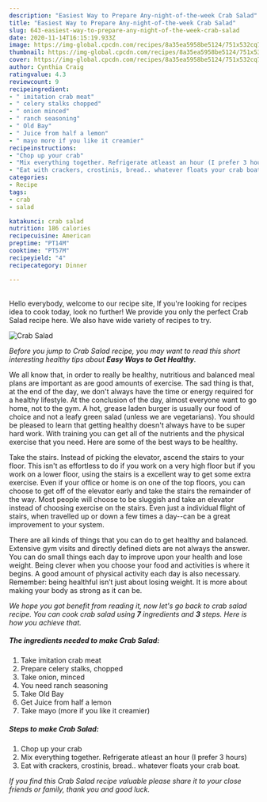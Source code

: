 ```yaml
---
description: "Easiest Way to Prepare Any-night-of-the-week Crab Salad"
title: "Easiest Way to Prepare Any-night-of-the-week Crab Salad"
slug: 643-easiest-way-to-prepare-any-night-of-the-week-crab-salad
date: 2020-11-14T16:15:19.933Z
image: https://img-global.cpcdn.com/recipes/8a35ea5958be5124/751x532cq70/crab-salad-recipe-main-photo.jpg
thumbnail: https://img-global.cpcdn.com/recipes/8a35ea5958be5124/751x532cq70/crab-salad-recipe-main-photo.jpg
cover: https://img-global.cpcdn.com/recipes/8a35ea5958be5124/751x532cq70/crab-salad-recipe-main-photo.jpg
author: Cynthia Craig
ratingvalue: 4.3
reviewcount: 9
recipeingredient:
- " imitation crab meat"
- " celery stalks chopped"
- " onion minced"
- " ranch seasoning"
- " Old Bay"
- " Juice from half a lemon"
- " mayo more if you like it creamier"
recipeinstructions:
- "Chop up your crab"
- "Mix everything together. Refrigerate atleast an hour (I prefer 3 hours)"
- "Eat with crackers, crostinis, bread.. whatever floats your crab boat."
categories:
- Recipe
tags:
- crab
- salad

katakunci: crab salad 
nutrition: 186 calories
recipecuisine: American
preptime: "PT14M"
cooktime: "PT57M"
recipeyield: "4"
recipecategory: Dinner

---
```

<br>
Hello everybody, welcome to our recipe site, If you're looking for recipes idea to cook today, look no further! We provide you only the perfect Crab Salad recipe here. We also have wide variety of recipes to try.
<br>


![Crab Salad](https://img-global.cpcdn.com/recipes/8a35ea5958be5124/751x532cq70/crab-salad-recipe-main-photo.jpg)

<i>Before you jump to Crab Salad recipe, you may want to read this short interesting healthy tips about <strong>Easy Ways to Get Healthy</strong>.</i>

We all know that, in order to really be healthy, nutritious and balanced meal plans are important as are good amounts of exercise. The sad thing is that, at the end of the day, we don't always have the time or energy required for a healthy lifestyle. At the conclusion of the day, almost everyone want to go home, not to the gym. A hot, grease laden burger is usually our food of choice and not a leafy green salad (unless we are vegetarians). You should be pleased to learn that getting healthy doesn't always have to be super hard work. With training you can get all of the nutrients and the physical exercise that you need. Here are some of the best ways to be healthy.

Take the stairs. Instead of picking the elevator, ascend the stairs to your floor. This isn't as effortless to do if you work on a very high floor but if you work on a lower floor, using the stairs is a excellent way to get some extra exercise. Even if your office or home is on one of the top floors, you can choose to get off of the elevator early and take the stairs the remainder of the way. Most people will choose to be sluggish and take an elevator instead of choosing exercise on the stairs. Even just a individual flight of stairs, when travelled up or down a few times a day--can be a great improvement to your system. 

There are all kinds of things that you can do to get healthy and balanced. Extensive gym visits and directly defined diets are not always the answer. You can do small things each day to improve upon your health and lose weight. Being clever when you choose your food and activities is where it begins. A good amount of physical activity each day is also necessary. Remember: being healthful isn’t just about losing weight. It is more about making your body as strong as it can be. 


<i>We hope you got benefit from reading it, now let's go back to crab salad recipe. You can cook crab salad using <strong>7</strong> ingredients and <strong>3</strong> steps. Here is how you achieve that.
</i>

##### The ingredients needed to make Crab Salad:

1. Take  imitation crab meat
1. Prepare  celery stalks, chopped
1. Take  onion, minced
1. You need  ranch seasoning
1. Take  Old Bay
1. Get  Juice from half a lemon
1. Take  mayo (more if you like it creamier)


##### Steps to make Crab Salad:

1. Chop up your crab
1. Mix everything together. Refrigerate atleast an hour (I prefer 3 hours)
1. Eat with crackers, crostinis, bread.. whatever floats your crab boat.


<i>If you find this Crab Salad recipe valuable please share it to your close friends or family, thank you and good luck.</i>

